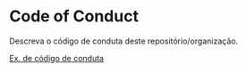 # Code of Conduct

<!-- !!SEMPRE QUE ALTERAR ESSE DOCUMENTO, ALTERAR O RESPECTIVO FORA/DENTRO DO DOCS -->

Descreva o código de conduta deste repositório/organização.

[Ex. de código de conduta](https://github.com/DNXLabs/terraform-aws-ecs/blob/master/CODE_OF_CONDUCT.md)